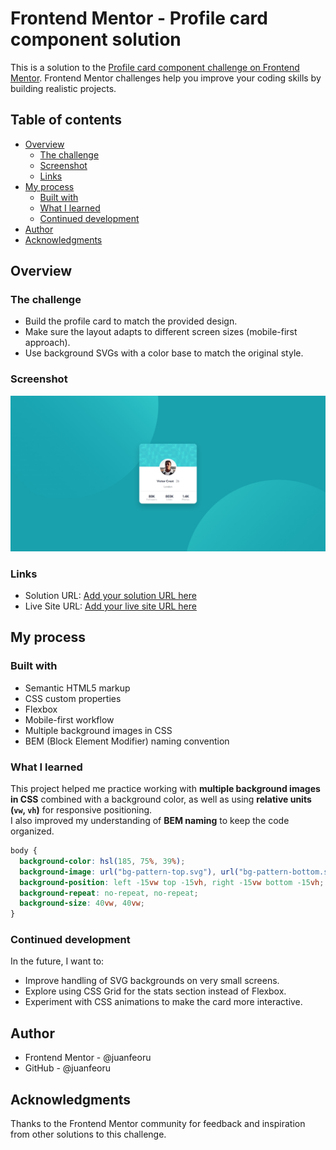 # Frontend Mentor - Profile card component solution

This is a solution to the [Profile card component challenge on Frontend Mentor](https://www.frontendmentor.io/challenges/profile-card-component-cfArpWshJ). Frontend Mentor challenges help you improve your coding skills by building realistic projects.

## Table of contents

- [Overview](#overview)
  - [The challenge](#the-challenge)
  - [Screenshot](#screenshot)
  - [Links](#links)
- [My process](#my-process)
  - [Built with](#built-with)
  - [What I learned](#what-i-learned)
  - [Continued development](#continued-development)
- [Author](#author)
- [Acknowledgments](#acknowledgments)

## Overview

### The challenge

- Build the profile card to match the provided design.
- Make sure the layout adapts to different screen sizes (mobile-first approach).
- Use background SVGs with a color base to match the original style.

### Screenshot

![](./design/desktop-design.jpg)

### Links

- Solution URL: [Add your solution URL here](https://www.frontendmentor.io/solutions/responsive-profile-card-component-using-html-and-css-it3DT9XwVq)
- Live Site URL: [Add your live site URL here](https://juanfeoru.github.io/profile-card-component/)

## My process

### Built with

- Semantic HTML5 markup
- CSS custom properties
- Flexbox
- Mobile-first workflow
- Multiple background images in CSS
- BEM (Block Element Modifier) naming convention

### What I learned

This project helped me practice working with **multiple background images in CSS** combined with a background color, as well as using **relative units (`vw`, `vh`)** for responsive positioning.  
I also improved my understanding of **BEM naming** to keep the code organized.

```css
body {
  background-color: hsl(185, 75%, 39%);
  background-image: url("bg-pattern-top.svg"), url("bg-pattern-bottom.svg");
  background-position: left -15vw top -15vh, right -15vw bottom -15vh;
  background-repeat: no-repeat, no-repeat;
  background-size: 40vw, 40vw;
}
```

### Continued development

In the future, I want to:

- Improve handling of SVG backgrounds on very small screens.
- Explore using CSS Grid for the stats section instead of Flexbox.
- Experiment with CSS animations to make the card more interactive.

## Author

- Frontend Mentor - @juanfeoru
- GitHub - @juanfeoru

## Acknowledgments

Thanks to the Frontend Mentor community for feedback and inspiration from other solutions to this challenge.
